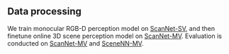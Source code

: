 ## Data processing
We train monocular RGB-D perception model on [ScanNet-SV](../data/scannet-sv/README.md), and then finetune online 3D scene perception model on [ScanNet-MV](../data/scannet-mv/README.md). 
Evaluation is conducted on [ScanNet-MV](../data/scannet-mv/README.md) and [SceneNN-MV](../data/scenenn-mv/README.md).
